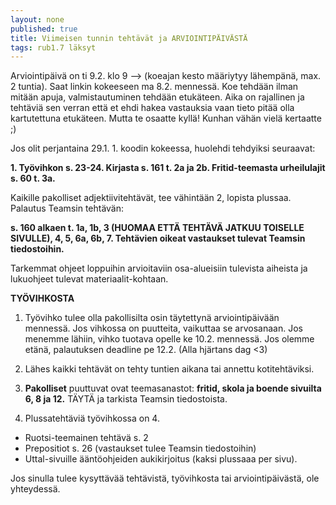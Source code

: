 ```yaml
---
layout: none
published: true
title: Viimeisen tunnin tehtävät ja ARVIOINTIPÄIVÄSTÄ
tags: rub1.7 läksyt
---
```

Arviointipäivä on ti 9.2. klo 9 --> (koeajan kesto määriytyy lähempänä, max. 2 tuntia). Saat linkin kokeeseen ma 8.2. mennessä. Koe tehdään ilman mitään apuja, valmistautuminen tehdään etukäteen. Aika on rajallinen ja tehtäviä sen verran että et ehdi hakea vastauksia vaan tieto pitää olla kartutettuna etukäteen. Mutta te osaatte kyllä! Kunhan vähän vielä kertaatte ;)

Jos olit perjantaina 29.1. 1. koodin kokeessa, huolehdi tehdyiksi seuraavat:

**1. Työvihkon s. 23-24. Kirjasta s. 161 t. 2a ja 2b. Fritid-teemasta urheilulajit s. 60 t. 3a.**

Kaikille pakolliset adjektiivitehtävät, tee vähintään 2, lopista plussaa. Palautus Teamsin tehtävän:

**s. 160 alkaen t. 1a, 1b, 3 (HUOMAA ETTÄ TEHTÄVÄ JATKUU TOISELLE SIVULLE), 4, 5, 6a, 6b, 7. Tehtävien oikeat vastaukset tulevat Teamsin tiedostoihin.**

Tarkemmat ohjeet loppuihin arvioitaviin osa-alueisiin tulevista aiheista ja lukuohjeet tulevat materiaalit-kohtaan.

**TYÖVIHKOSTA**

1. Työvihko tulee olla pakollisilta osin täytettynä arviointipäivään mennessä. Jos vihkossa on puutteita, vaikuttaa se arvosanaan. Jos menemme lähiin, vihko tuotava opelle ke 10.2. mennessä.  Jos olemme etänä, palautuksen deadline pe 12.2. (Alla hjärtans dag <3)

2. Lähes kaikki tehtävät on tehty tuntien aikana tai annettu kotitehtäviksi.

3. **Pakolliset** puuttuvat ovat teemasanastot: **fritid, skola ja boende sivuilta 6, 8 ja 12.** TÄYTÄ ja tarkista Teamsin tiedostoista.

4. Plussatehtäviä työvihkossa on 4. 

- Ruotsi-teemainen tehtävä s. 2
- Prepositiot s. 26 (vastaukset tulee Teamsin tiedostoihin)
- Uttal-sivuille ääntöohjeiden aukikirjoitus (kaksi plussaaa per sivu).

Jos sinulla tulee kysyttävää tehtävistä, työvihkosta tai arviointipäivästä, ole yhteydessä.


